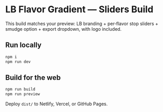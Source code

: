# LB Flavor Gradient — Sliders Build

This build matches your preview: LB branding + per‑flavor stop sliders + smudge option + export dropdown, with logo included.

## Run locally
```bash
npm i
npm run dev
```

## Build for the web
```bash
npm run build
npm run preview
```

Deploy `dist/` to Netlify, Vercel, or GitHub Pages.
